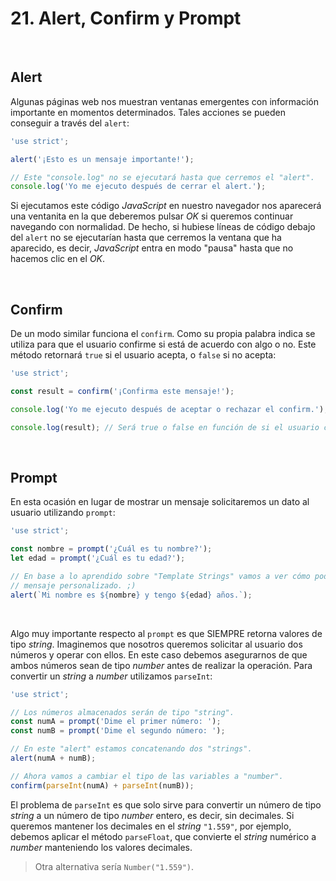# 21. Alert, Confirm y Prompt

&nbsp;

## Alert

Algunas páginas web nos muestran ventanas emergentes con información importante en momentos determinados. Tales acciones se pueden conseguir a través del `alert`:

```javascript
'use strict';

alert('¡Esto es un mensaje importante!');

// Este "console.log" no se ejecutará hasta que cerremos el "alert".
console.log('Yo me ejecuto después de cerrar el alert.');
```

Si ejecutamos este código *JavaScript* en nuestro navegador nos aparecerá una ventanita en la que deberemos pulsar *OK* si queremos continuar navegando con normalidad. De hecho, si hubiese líneas de código debajo del `alert` no se ejecutarían hasta que cerremos la ventana que ha aparecido, es decir, *JavaScript* entra en modo "pausa" hasta que no hacemos clic en el *OK*.

&nbsp;

## Confirm

De un modo similar funciona el `confirm`. Como su propia palabra indica se utiliza para que el usuario confirme si está de acuerdo con algo o no. Este método retornará `true` si el usuario acepta, o `false` si no acepta:

```javascript
'use strict';

const result = confirm('¡Confirma este mensaje!');

console.log('Yo me ejecuto después de aceptar o rechazar el confirm.');

console.log(result); // Será true o false en función de si el usuario confirma o no.
```

&nbsp;

## Prompt

En esta ocasión en lugar de mostrar un mensaje solicitaremos un dato al usuario utilizando `prompt`:

```javascript
'use strict';

const nombre = prompt('¿Cuál es tu nombre?');
let edad = prompt('¿Cuál es tu edad?');

// En base a lo aprendido sobre "Template Strings" vamos a ver cómo podemos crear nuestro primer
// mensaje personalizado. ;)
alert(`Mi nombre es ${nombre} y tengo ${edad} años.`);
```

&nbsp;

Algo muy importante respecto al `prompt` es que SIEMPRE retorna valores de tipo *string*. Imaginemos que nosotros queremos solicitar al usuario dos números y operar con ellos. En este caso debemos asegurarnos de que ambos números sean de tipo *number* antes de realizar la operación. Para convertir un *string* a *number* utilizamos `parseInt`:

```javascript
'use strict';

// Los números almacenados serán de tipo "string".
const numA = prompt('Dime el primer número: ');
const numB = prompt('Dime el segundo número: ');

// En este "alert" estamos concatenando dos "strings".
alert(numA + numB);

// Ahora vamos a cambiar el tipo de las variables a "number".
confirm(parseInt(numA) + parseInt(numB));
```

El problema de `parseInt` es que solo sirve para convertir un número de tipo *string* a un número de tipo *number* entero, es decir, sin decimales. Si queremos mantener los decimales en el *string* `"1.559"`, por ejemplo, debemos aplicar el método `parseFloat`, que convierte el *string* numérico a *number* manteniendo los valores decimales. 

>Otra alternativa sería `Number("1.559")`.


